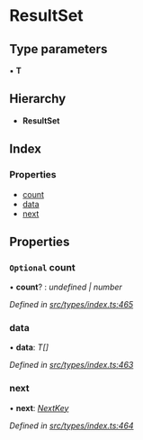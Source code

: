 # ResultSet

## Type parameters

▪ **T**

## Hierarchy

* **ResultSet**

## Index

### Properties

* [count](resultset.md#optional-count)
* [data](resultset.md#data)
* [next](resultset.md#next)

## Properties

### `Optional` count

• **count**? : _undefined \| number_

_Defined in_ [_src/types/index.ts:465_](https://github.com/PolymathNetwork/polymesh-sdk/blob/5b409784/src/types/index.ts#L465)

### data

• **data**: _T\[\]_

_Defined in_ [_src/types/index.ts:463_](https://github.com/PolymathNetwork/polymesh-sdk/blob/5b409784/src/types/index.ts#L463)

### next

• **next**: [_NextKey_](../globals.md#nextkey)

_Defined in_ [_src/types/index.ts:464_](https://github.com/PolymathNetwork/polymesh-sdk/blob/5b409784/src/types/index.ts#L464)

